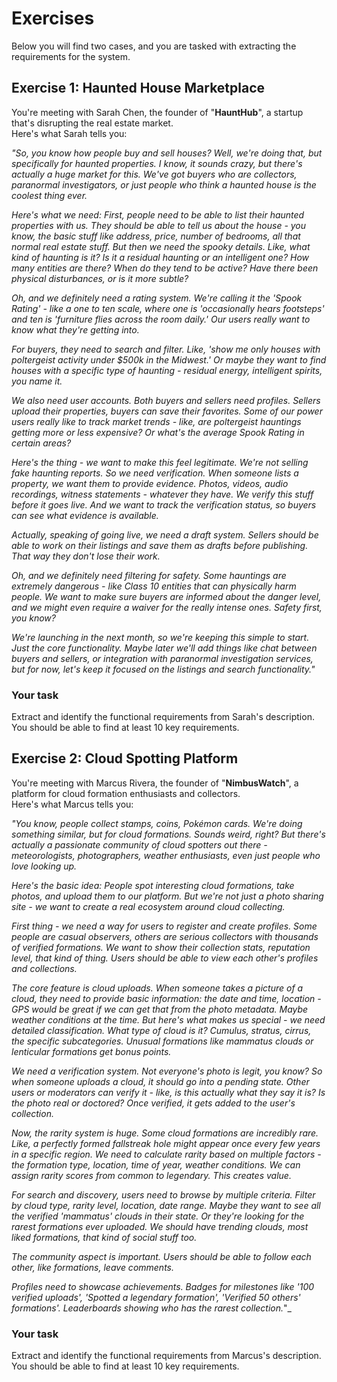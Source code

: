 # Exercises

Below you will find two cases, and you are tasked with extracting the requirements for the system.

## Exercise 1: Haunted House Marketplace

You're meeting with Sarah Chen, the founder of "**HauntHub**", a startup that's disrupting the real estate market.\
Here's what Sarah tells you:

_"So, you know how people buy and sell houses? Well, we're doing that, but specifically for haunted properties. I know, it sounds crazy, but there's actually a huge market for this. We've got buyers who are collectors, paranormal investigators, or just people who think a haunted house is the coolest thing ever._

_Here's what we need: First, people need to be able to list their haunted properties with us. They should be able to tell us about the house - you know, the basic stuff like address, price, number of bedrooms, all that normal real estate stuff. But then we need the spooky details. Like, what kind of haunting is it? Is it a residual haunting or an intelligent one? How many entities are there? When do they tend to be active? Have there been physical disturbances, or is it more subtle?_

_Oh, and we definitely need a rating system. We're calling it the 'Spook Rating' - like a one to ten scale, where one is 'occasionally hears footsteps' and ten is 'furniture flies across the room daily.' Our users really want to know what they're getting into._

_For buyers, they need to search and filter. Like, 'show me only houses with poltergeist activity under $500k in the Midwest.' Or maybe they want to find houses with a specific type of haunting - residual energy, intelligent spirits, you name it._

_We also need user accounts. Both buyers and sellers need profiles. Sellers upload their properties, buyers can save their favorites. Some of our power users really like to track market trends - like, are poltergeist hauntings getting more or less expensive? Or what's the average Spook Rating in certain areas?_

_Here's the thing - we want to make this feel legitimate. We're not selling fake haunting reports. So we need verification. When someone lists a property, we want them to provide evidence. Photos, videos, audio recordings, witness statements - whatever they have. We verify this stuff before it goes live. And we want to track the verification status, so buyers can see what evidence is available._

_Actually, speaking of going live, we need a draft system. Sellers should be able to work on their listings and save them as drafts before publishing. That way they don't lose their work._

_Oh, and we definitely need filtering for safety. Some hauntings are extremely dangerous - like Class 10 entities that can physically harm people. We want to make sure buyers are informed about the danger level, and we might even require a waiver for the really intense ones. Safety first, you know?_

_We're launching in the next month, so we're keeping this simple to start. Just the core functionality. Maybe later we'll add things like chat between buyers and sellers, or integration with paranormal investigation services, but for now, let's keep it focused on the listings and search functionality."_


### Your task

Extract and identify the functional requirements from Sarah's description. You should be able to find at least 10 key requirements. 

## Exercise 2: Cloud Spotting Platform

You're meeting with Marcus Rivera, the founder of "**NimbusWatch**", a platform for cloud formation enthusiasts and collectors.\
Here's what Marcus tells you:

_"You know, people collect stamps, coins, Pokémon cards. We're doing something similar, but for cloud formations. Sounds weird, right? But there's actually a passionate community of cloud spotters out there - meteorologists, photographers, weather enthusiasts, even just people who love looking up._

_Here's the basic idea: People spot interesting cloud formations, take photos, and upload them to our platform. But we're not just a photo sharing site - we want to create a real ecosystem around cloud collecting._

_First thing - we need a way for users to register and create profiles. Some people are casual observers, others are serious collectors with thousands of verified formations. We want to show their collection stats, reputation level, that kind of thing. Users should be able to view each other's profiles and collections._

_The core feature is cloud uploads. When someone takes a picture of a cloud, they need to provide basic information: the date and time, location - GPS would be great if we can get that from the photo metadata. Maybe weather conditions at the time. But here's what makes us special - we need detailed classification. What type of cloud is it? Cumulus, stratus, cirrus, the specific subcategories. Unusual formations like mammatus clouds or lenticular formations get bonus points._

_We need a verification system. Not everyone's photo is legit, you know? So when someone uploads a cloud, it should go into a pending state. Other users or moderators can verify it - like, is this actually what they say it is? Is the photo real or doctored?  Once verified, it gets added to the user's collection._

_Now, the rarity system is huge. Some cloud formations are incredibly rare. Like, a perfectly formed fallstreak hole might appear once every few years in a specific region. We need to calculate rarity based on multiple factors - the formation type, location, time of year, weather conditions. We can assign rarity scores from common to legendary. This creates value._

_For search and discovery, users need to browse by multiple criteria. Filter by cloud type, rarity level, location, date range. Maybe they want to see all the verified 'mammatus' clouds in their state. Or they're looking for the rarest formations ever uploaded. We should have trending clouds, most liked formations, that kind of social stuff too._

_The community aspect is important. Users should be able to follow each other, like formations, leave comments._

_Profiles need to showcase achievements. Badges for milestones like '100 verified uploads', 'Spotted a legendary formation', 'Verified 50 others' formations'. Leaderboards showing who has the rarest collection._"_

### Your task

Extract and identify the functional requirements from Marcus's description. You should be able to find at least 10 key requirements.
